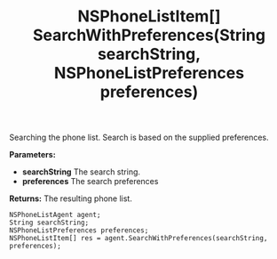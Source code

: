 ﻿---
uid: crmscript_ref_NSPhoneListAgent_SearchWithPreferences
title: NSPhoneListItem[] SearchWithPreferences(String searchString, NSPhoneListPreferences preferences)
intellisense: NSPhoneListAgent.SearchWithPreferences
keywords: NSPhoneListAgent, SearchWithPreferences
so.topic: reference
---

Searching the phone list. Search is based on the supplied preferences.

**Parameters:**
 - **searchString** The search string.
 - **preferences** The search preferences

**Returns:** The resulting phone list.

```crmscript
NSPhoneListAgent agent;
String searchString;
NSPhoneListPreferences preferences;
NSPhoneListItem[] res = agent.SearchWithPreferences(searchString, preferences);
```

